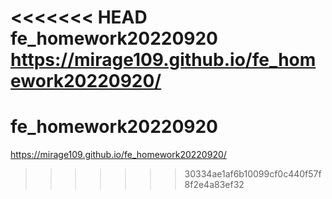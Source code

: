 <<<<<<< HEAD
fe_homework20220920
https://mirage109.github.io/fe_homework20220920/
=======
# fe_homework20220920
https://mirage109.github.io/fe_homework20220920/
>>>>>>> 30334ae1af6b10099cf0c440f57f8f2e4a83ef32
